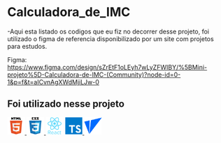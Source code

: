 # Calculadora_de_IMC

-Aqui esta listado os codigos que eu fiz no decorrer desse projeto, foi utilizado o figma de referencia disponibilizado por um site com projetos para estudos. 

Figma: https://www.figma.com/design/sZrEtF1oLEyh7wLyZFWIBY/%5BMini-projeto%5D-Calculadora-de-IMC-(Community)?node-id=0-1&p=f&t=aICvnAgXWdMjiLJw-0

<h2>Foi utilizado nesse projeto</h2>
<!--HTML-->
  <p align="left">
  <a href="https://developer.mozilla.org/en-US/docs/Web/HTML">  <img src="https://raw.githubusercontent.com/devicons/devicon/master/icons/html5/html5-original-wordmark.svg" alt="html_logo" width="40" height="40"/>  </a>

<!--CSS-->
  <a href="https://developer.mozilla.org/en-US/docs/Web/CSS">
  <img src="https://raw.githubusercontent.com/devicons/devicon/master/icons/css3/css3-original-wordmark.svg" alt="css3_logo" width="40" height="40"/> </a>
  
<!--React-->
  <a href="https://react.dev/learn">
  <img src="https://raw.githubusercontent.com/devicons/devicon/master/icons/react/react-original-wordmark.svg" alt="React_logo" width="40" height="40"/></a>

<!--TyperScript-->
  <a href="https://www.typescriptlang.org/" target="_blank" rel="noreferrer"> 
  <img src="https://raw.githubusercontent.com/devicons/devicon/master/icons/typescript/typescript-original.svg" alt="typescript" width="40" height="40"/> </a>
 
<!--Vite-->
  <a href="https://developer.mozilla.org/en-US/docs/Web/CSS">
  <img src="https://raw.githubusercontent.com/devicons/devicon/master/icons/vite/vite-original.svg" alt="css3_logo" width="40" height="40"/> </a>
 
